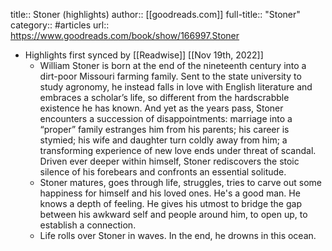 title:: Stoner (highlights)
author:: [[goodreads.com]]
full-title:: "Stoner"
category:: #articles
url:: https://www.goodreads.com/book/show/166997.Stoner

- Highlights first synced by [[Readwise]] [[Nov 19th, 2022]]
	- William Stoner is born at the end of the nineteenth century into a dirt-poor Missouri farming family. Sent to the state university to study agronomy, he instead falls in love with English literature and embraces a scholar’s life, so different from the hardscrabble existence he has known. And yet as the years pass, Stoner encounters a succession of disappointments: marriage into a “proper” family estranges him from his parents; his career is stymied; his wife and daughter turn coldly away from him; a transforming experience of new love ends under threat of scandal. Driven ever deeper within himself, Stoner rediscovers the stoic silence of his forebears and confronts an essential solitude.
	- Stoner matures, goes through life, struggles, tries to carve out some happiness for himself and his loved ones. He's a good man. He knows a depth of feeling. He gives his utmost to bridge the gap between his awkward self and people around him, to open up, to establish a connection.
	- Life rolls over Stoner in waves. In the end, he drowns in this ocean.